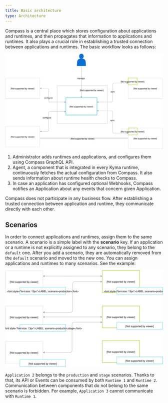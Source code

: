 ```yaml
---
title: Basic architecture
type: Architecture
---
```


Compass is a central place which stores configuration about applications and runtimes, and then propagates that information to applications and runtimes. It also plays a crucial role in establishing a trusted connection between applications and runtimes. The basic workflow looks as follows:

![Basic architecture](./assets/architecture.svg)

1. Administrator adds runtimes and applications, and configures them using Compass GraphQL API.
2. Agent, a component that is integrated in every Kyma runtime, continuously fetches the actual configuration from Compass. It also sends information about runtime health checks to Compass.
3. In case an application has configured optional Webhooks, Compass notifies an Application about any events that concern given Application.

Compass does not participate in any business flow. After establishing a trusted connection between application and runtime, they communicate directly with each other.

## Scenarios

In order to connect applications and runtimes, assign them to the same scenario.
A scenario is a simple label with the **scenario** key. If an application or a runtime is not explicitly assigned to any scenario, they belong to the `default` one.
After you add a scenario, they are automatically removed from the `default` scenario and moved to the new one. You can assign applications and runtimes to many scenarios. See the example:

![Scenarios](./assets/scenarios.svg)

`Application 2` belongs to the `production` and `stage` scenarios. Thanks to that, its API or Events can be consumed by both `Runtime 1` and `Runtime 2`. Communication between components that do not belong to the same scenario is forbidden. For example, `Application 3` cannot communicate with `Runtime 1`.
